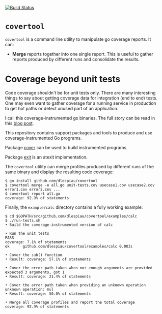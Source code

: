 
[![Build Status](https://travis-ci.org/dlespiau/covertool.svg?branch=master)](https://travis-ci.org/dlespiau/covertool)

# `covertool`

`covertool` is a command line utility to manipulate go coverage reports. It can:

- **Merge** reports together into one single report. This is useful to gather
  reports produced by different runs and consolidate the results.

# Coverage beyond unit tests

Code coverage shouldn't be for unit tests only. There are many interesting
things to say about getting coverage data for integration (end to end) tests.
One may even want to gather coverage for a running service in production to get
hot paths or detect unused part of an application.

I call this coverage-instrumented go binaries. The full story can be read in
this [blog post](http://damien.lespiau.name/2017/05/building-and-using-coverage.html).

This repository contains support packages and tools to produce
and use coverage-instrumented Go programs.

Package [cover](https://github.com/dlespiau/covertool/tree/master/pkg/cover)
can be used to build instrumented programs.

Package [exit](https://github.com/dlespiau/covertool/tree/master/pkg/exit)
is an atexit implementation.

The `covertool` utility can merge profiles produced by different runs of the
same binary and display the resulting code coverage:

```
$ go install github.com/dlespiau/covertool
$ covertool merge -o all.go unit-tests.cov usecase1.cov usecase2.cov error1.cov error2.cov ...
$ covertool report all.go
coverage: 92.9% of statements
```

Finally, the `example/calc` directory contains a fully working example:

```
$ cd $GOPATH/src/github.com/dlespiau/covertool/examples/calc
$ ./run-tests.sh 
• Build the coverage-instrumented version of calc

• Run the unit tests
PASS
coverage: 7.1% of statements
ok  	github.com/dlespiau/covertool/examples/calc	0.003s

• Cover the sub() function
• Result: coverage: 57.1% of statements

• Cover the error path taken when not enough arguments are provided
expected 3 arguments, got 1
• Result: coverage: 21.4% of statements

• Cover the error path taken when providing an unknown operation
unknown operation: mul
• Result: coverage: 50.0% of statements

• Merge all coverage profiles and report the total coverage
coverage: 92.9% of statements
```
